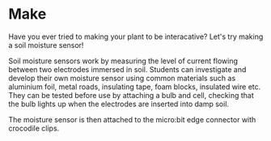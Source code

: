 # Make

Have you ever tried to making your plant to be interacative? Let's try making a soil moisture sensor!

Soil moisture sensors work by measuring the level of current flowing between two electrodes immersed in soil. Students can investigate and develop their own
moisture sensor using common materials such as aluminium foil, metal roads, insulating tape, foam blocks, insulated wire etc. They can be tested before use by
attaching a bulb and cell, checking that the bulb lights up when the electrodes are inserted into damp soil.

The moisture sensor is then attached
to the micro:bit edge connector with
crocodile clips. 


